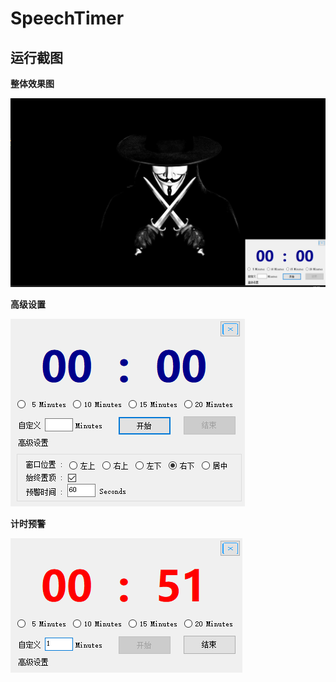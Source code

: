 # SpeechTimer

## 运行截图

**整体效果图**

![capture_01](capture_01.png)

**高级设置**

![capture_02](capture_02.png)

**计时预警**

![capture_03](capture_03.png)

